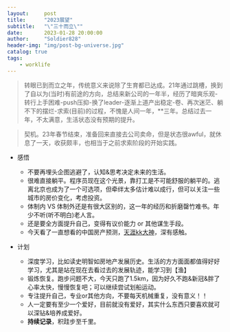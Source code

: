 ```yaml
---
layout:     post
title:      "2023展望"
subtitle:   "\"三十而立\""
date:       2023-01-28 20:00:00
author:     "Soldier828"
header-img: "img/post-bg-universe.jpg"
catalog: true
tags:
    - worklife
---
```


> 转眼已到而立之年，传统意义来说除了生育都已达成。21年通过跳槽，换到了自以为(当时)有前途的方向，总结来新公司的一年半，经历了暗爽乐观-转行上手困难-push压抑-换了leader-逐渐上道产出稳定-卷、再次迷茫、躺不下的摆烂-求索(目前)的过程，不愧是人间一年，\*\*三年。总结过去一年，不太满意，生活状态没有预期的提升。

> 契机。23年春节结束，准备回来直接去公司卖命，但是状态很awful，就休息了一天，收获颇丰，也相当于之前求索阶段的开始实践。

- 感悟
  - 不要再埋头企图逃避了，认知&思考决定未来的生活。
  - 很难直接躺平。程序员现在这个光景，靠打工是不可能舒服的躺平的。逃离北京也成为了一个可选项，但牵绊太多估计难以成行，但可以关注一些城市的房价变化，考虑投资。
  - 体制内 VS 体制外还是有很大区别的，这一年的经历和折磨罄竹难书。年少不听(听不明白)老人言。
  - 还是要全方面提升自己，变得有议价能力 or 其他谋生手段。
  - 今天看了一直想看的中国房产预测，[天涯kk大神](https://github.com/wenbochang888/house)，深有感触。

- 计划
  - 深度学习，比如读史明智如房地产发展历史。生活的方方面面都值得好好学习，尤其是站在现在去看过去的发展轨迹，能学习到【渔】
  - 锻炼恢复。跑步问题不大，今天只跑了1.5km，因为好久不跑&新冠&胖了心率太快，慢慢恢复吧；可以继续尝试划船运动。
  - 专注提升自己，专业or其他方向，不要每天机械重复，没有意义！！
  - 人一定要有至少一个爱好，目前就没有爱好，其实什么东西只要喜欢就可以深钻&培养成爱好。
  - **持续记录**，积跬步至千里。
  